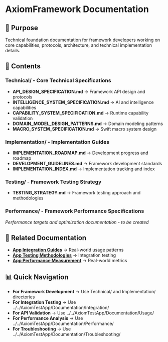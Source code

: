 # AxiomFramework Documentation

## 🎯 Purpose
Technical foundation documentation for framework developers working on core capabilities, protocols, architecture, and technical implementation details.

## 📁 Contents

### **Technical/** - Core Technical Specifications
- **API_DESIGN_SPECIFICATION.md** → Framework API design and protocols
- **INTELLIGENCE_SYSTEM_SPECIFICATION.md** → AI and intelligence capabilities
- **CAPABILITY_SYSTEM_SPECIFICATION.md** → Runtime capability validation
- **DOMAIN_MODEL_DESIGN_PATTERNS.md** → Domain modeling patterns
- **MACRO_SYSTEM_SPECIFICATION.md** → Swift macro system design

### **Implementation/** - Implementation Guides
- **IMPLEMENTATION_ROADMAP.md** → Development progress and roadmap
- **DEVELOPMENT_GUIDELINES.md** → Framework development standards
- **IMPLEMENTATION_INDEX.md** → Implementation tracking and index

### **Testing/** - Framework Testing Strategy
- **TESTING_STRATEGY.md** → Framework testing approach and methodologies

### **Performance/** - Framework Performance Specifications
*Performance targets and optimization documentation - to be created*


## 🔗 Related Documentation

- **[App Integration Guides](../../AxiomTestApp/Documentation/Integration/)** → Real-world usage patterns
- **[App Testing Methodologies](../../AxiomTestApp/Documentation/Testing/)** → Integration testing
- **[App Performance Measurement](../../AxiomTestApp/Documentation/Performance/)** → Real-world metrics

## 📊 Quick Navigation

- **For Framework Development** → Use Technical/ and Implementation/ directories
- **For Integration Testing** → Use ../../AxiomTestApp/Documentation/Integration/
- **For API Validation** → Use ../../AxiomTestApp/Documentation/Usage/
- **For Performance Analysis** → Use ../../AxiomTestApp/Documentation/Performance/
- **For Troubleshooting** → Use ../../AxiomTestApp/Documentation/Troubleshooting/